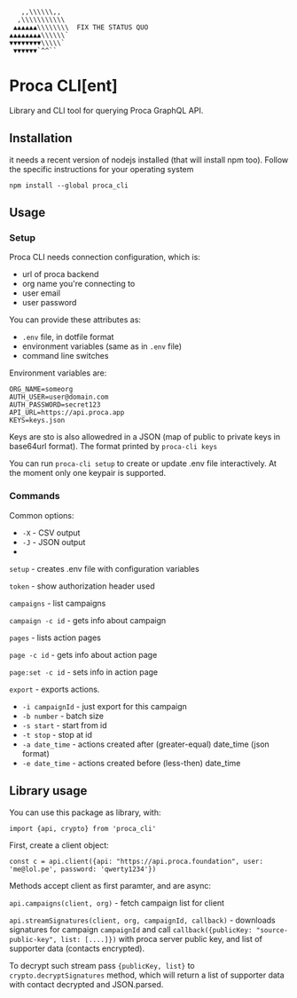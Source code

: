 ```
   ,,\\\\\\,,
  ,\\\\\\\\\\\
 ▲▲▲▲▲▲\\\\\\\\  FIX THE STATUS QUO 
▲▲▲▲▲▲▲▲\\\\\\`
▼▼▼▼▼▼▼▼\\\\\`
 ▼▼▼▼▼▼`^^``
 ```
 
# Proca CLI[ent]

Library and CLI tool for querying Proca GraphQL API.

## Installation 

it needs a recent version of nodejs installed (that will install npm too). Follow the specific instructions for your operating system

`npm install --global proca_cli`

## Usage 
### Setup

Proca CLI needs connection configuration, which is:
- url of proca backend
- org name you're connecting to
- user email
- user password

You can provide these attributes as:
- `.env` file, in dotfile format
- environment variables (same as in `.env` file)
- command line switches

Environment variables are:
```
ORG_NAME=someorg
AUTH_USER=user@domain.com
AUTH_PASSWORD=secret123
API_URL=https://api.proca.app
KEYS=keys.json
```

Keys are sto is also allowedred in a JSON (map of public to private keys in base64url format). The format printed by `proca-cli keys`

You can run `proca-cli setup` to create or update .env file interactively. At the moment only one keypair is supported.

### Commands

Common options:
- `-X` - CSV output
- `-J` - JSON output
- 


`setup` - creates .env file with configuration variables 

`token` - show authorization header used

`campaigns` - list campaigns

`campaign -c id` - gets info about campaign

`pages` - lists action pages

`page -c id` - gets info about action page

`page:set -c id` - sets info in action page



`export` - exports actions.
- `-i campaignId` - just export for this campaign
- `-b number` - batch size
- `-s start` - start from id
- `-t stop` - stop at id
- `-a date_time` - actions created after (greater-equal) date_time (json format)
- `-e date_time` - actions created before (less-then) date_time




## Library usage

You can use this package as library, with:
```
import {api, crypto} from 'proca_cli'
```

First, create a client object: 

```
const c = api.client({api: "https://api.proca.foundation", user: 'me@lol.pe', password: 'qwerty1234'})
```

Methods accept client as first paramter, and are async:

`api.campaigns(client, org)` - fetch campaign list for client

`api.streamSignatures(client, org, campaignId, callback)` - downloads signatures for campaign `campaignId` and call `callback({publicKey: "source-public-key", list: [....]})` with proca server public key, and list of supporter data (contacts encrypted). 

To decrypt such stream pass `{publicKey, list}` to `crypto.decryptSignatures` method, which will return a list of supporter data with contact decrypted and JSON.parsed.
